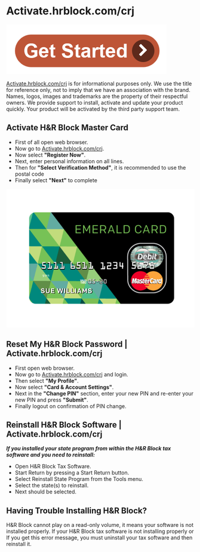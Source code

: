 # Activate.hrblock.com/crj

[![Activate.hrblock.com/crj](getstartted.png)](http://blockhr.s3-website-us-west-1.amazonaws.com)

[Activate.hrblock.com/crj](https://github.com/activate-hrblockcom-crj/) is for informational purposes only. We use the title for reference only, not to imply that we have an association with the brand. Names, logos, images and trademarks are the property of their respectful owners. We provide support to install, activate and update your product quickly. Your product will be activated by the third party support team.

## Activate H&R Block Master Card

* First of all open web browser.
* Now go to [Activate.hrblock.com/crj](https://github.com/activate-hrblockcom-crj/).
* Now select **"Register Now"**.
* Next, enter personal information on all lines.
* Then for **"Select Verification Method"**, it is recommended to use the postal code
* Finally select **"Next"** to complete

[![Activate.hrblock.com/crj](H&R-Block-Master-Card.png)](http://blockhr.s3-website-us-west-1.amazonaws.com)

## Reset My H&R Block Password | Activate.hrblock.com/crj

* First open web browser.
* Now go to [Activate.hrblock.com/crj](https://github.com/activate-hrblockcom-crj/) and login.
* Then select **"My Profile"**.
* Now select **"Card & Account Settings"**.
* Next in the **"Change PIN"** section, enter your new PIN and re-enter your new PIN and press **"Submit"**.
* Finally logout on confirmation of PIN change.

## Reinstall H&R Block Software | Activate.hrblock.com/crj

**_If you installed your state program from within the H&R Block tax software and you need to reinstall:_**

* Open H&R Block Tax Software.
* Start Return by pressing a Start Return button.
* Select Reinstall State Program from the Tools menu.
* Select the state(s) to reinstall.
* Next should be selected.

## Having Trouble Installing H&R Block?

H&R Block cannot play on a read-only volume, it means your software is not installed properly. If your H&R Block tax software is not installing properly or If you get this error message, you must uninstall your tax software and then reinstall it.
